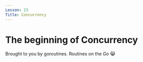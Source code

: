 ```yaml
---
Lesson: 23
Title: Concurrency
---
```


# The beginning of Concurrency

Brought to you by goroutines. Routines on the _Go_ 😹
